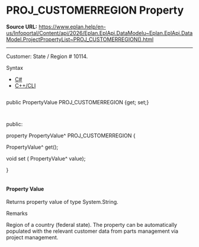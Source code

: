 # PROJ_CUSTOMERREGION Property

**Source URL:** https://www.eplan.help/en-us/Infoportal/Content/api/2026/Eplan.EplApi.DataModelu~Eplan.EplApi.DataModel.ProjectPropertyList~PROJ_CUSTOMERREGION().html

---

Customer: State / Region # 10114.

Syntax

- [C#](#i-syntax-CS)
- [C++/CLI](#i-syntax-CPP2005)

```
```
public PropertyValue PROJ_CUSTOMERREGION {get; set;}
```
```

```
```
public:

property PropertyValue^ PROJ_CUSTOMERREGION {

   PropertyValue^ get();

   void set (    PropertyValue^ value);

}
```
```

#### Property Value

Returns property value of type System.String.

Remarks

Region of a country (federal state). The property can be automatically populated with the relevant customer data from parts management via project management.
